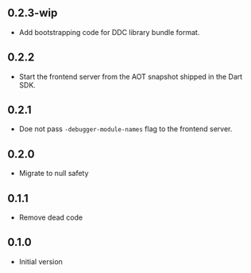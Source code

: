 ## 0.2.3-wip

- Add bootstrapping code for DDC library bundle format.

## 0.2.2

- Start the frontend server from the AOT snapshot shipped in the Dart SDK.

## 0.2.1

- Doe not pass `-debugger-module-names` flag to the frontend server.

## 0.2.0

- Migrate to null safety

## 0.1.1

- Remove dead code

## 0.1.0

- Initial version

